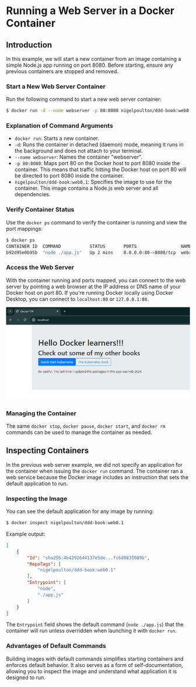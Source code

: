 # Running a Web Server in a Docker Container

## Introduction

In this example, we will start a new container from an image containing a simple Node.js app running on port 8080. Before starting, ensure any previous containers are stopped and removed.

### Start a New Web Server Container

Run the following command to start a new web server container:
```sh
$ docker run -d --name webserver -p 80:8080 nigelpoulton/ddd-book:web0.1
```

### Explanation of Command Arguments

- `docker run`: Starts a new container.
- `-d`: Runs the container in detached (daemon) mode, meaning it runs in the background and does not attach to your terminal.
- `--name webserver`: Names the container "webserver".
- `-p 80:8080`: Maps port 80 on the Docker host to port 8080 inside the container. This means that traffic hitting the Docker host on port 80 will be directed to port 8080 inside the container.
- `nigelpoulton/ddd-book:web0.1`: Specifies the image to use for the container. This image contains a Node.js web server and all dependencies.

### Verify Container Status

Use the `docker ps` command to verify the container is running and view the port mappings:
```sh
$ docker ps
CONTAINER ID  COMMAND           STATUS       PORTS                 NAMES
b92d95e0b95b  "node ./app.js"   Up 2 mins    0.0.0.0:80->8080/tcp  webserver
```

### Access the Web Server

With the container running and ports mapped, you can connect to the web server by pointing a web browser at the IP address or DNS name of your Docker host on port 80. If you're running Docker locally using Docker Desktop, you can connect to `localhost:80` or `127.0.0.1:80`.

![alt text](./images/localhost.PNG)

### Managing the Container

The same `docker stop`, `docker pause`, `docker start`, and `docker rm` commands can be used to manage the container as needed.

## Inspecting Containers

In the previous web server example, we did not specify an application for the container when issuing the `docker run` command. The container ran a web service because the Docker image includes an instruction that sets the default application to run.

### Inspecting the Image

You can see the default application for any image by running:
```sh
$ docker inspect nigelpoulton/ddd-book:web0.1
```

Example output:
```json
[
    {
        "Id": "sha256:4b4292644137e5de...fc6d0835089b",
        "RepoTags": [
            "nigelpoulton/ddd-book:web0.1"
        ],
        "Entrypoint": [
            "node",
            "./app.js"
        ]
    }
]
```

The `Entrypoint` field shows the default command (`node ./app.js`) that the container will run unless overridden when launching it with `docker run`.

### Advantages of Default Commands

Building images with default commands simplifies starting containers and enforces default behavior. It also serves as a form of self-documentation, allowing you to inspect the image and understand what application it is designed to run.
